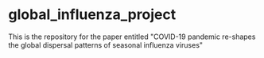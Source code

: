 # global_influenza_project
This is the repository for the paper entitled "COVID-19 pandemic re-shapes the global dispersal patterns of seasonal influenza viruses"
